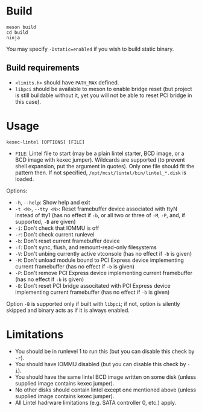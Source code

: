 # Build

```
meson build
cd build
ninja
```

You may specify `-Dstatic=enabled` if you wish to build static binary.

## Build requirements

* `<limits.h>` should have `PATH_MAX` defined.
* `libpci` should be available to meson to enable bridge reset (but project is still buildable without it, yet you will not be able to reset PCI bridge in this case).

# Usage

```
kexec-lintel [OPTIONS] [FILE]
```

* `FILE`: Lintel file to start (may be a plain lintel starter, BCD image, or a BCD image with kexec jumper). Wildcards are supported (to prevent shell expansion, put the argument in quotes). Only one file should fit the pattern then. If not specified, `/opt/mcst/lintel/bin/lintel_*.disk` is loaded.

Options:

* `-h`, `--help`: Show help and exit
* `-t <N>`, `--tty <N>`: Reset framebuffer device associated with ttyN instead of tty1 (has no effect if `-b`, or all two or three of `-M`, `-P`, and, if supported, `-B` are given)
* `-i`: Don't check that IOMMU is off
* `-r`: Don't check current runlevel
* `-b`: Don't reset current framebuffer device
* `-f`: Don't sync, flush, and remount-read-only filesystems
* `-V`: Don't unbing currently active vtconsole (has no effect if `-b` is given)
* `-M`: Don't unload module bound to PCI Express device implementing current framebuffer (has no effect if `-b` is given)
* `-P`: Don't remove PCI Express device implementing current framebuffer (has no effect if `-b` is given)
* `-B`: Don't reset PCI bridge associtated with PCI Express device implementing current framebuffer (has no effect if `-b` is given)

Option `-B` is supported only if built with `libpci`; if not, option is silently skipped and binary acts as if it is always enabled.

# Limitations

* You should be in runlevel 1 to run this (but you can disable this check by `-r`).
* You should have IOMMU disabled (but you can disable this check by `-i`).
* You should have the same lintel BCD image written on some disk (unless supplied image contains kexec jumper).
* No other disks should contain lintel except one mentioned above (unless supplied image contains kexec jumper).
* All Lintel hadrware limitations (e.g. SATA controller 0, etc.) apply.
